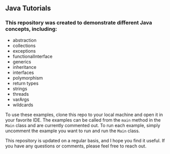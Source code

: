 ## Java Tutorials
### This repository was created to demonstrate different Java concepts, including:

* abstraction
* collections
* exceptions
* functionalInterface
* generics
* inheritance
* interfaces
* polymorphism
* return types
* strings
* threads
* varArgs
* wildcards

To use these examples, clone this repo to your local machine and open it in your favorite IDE.
The examples can be called from the `main` method in the `Main` class and are currently commented out.
To run each example, simply uncomment the example you want to run and run the `Main` class.

This repository is updated on a regular basis, and I hope you find it useful. If you have any questions or comments, please feel free to reach out.